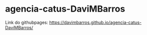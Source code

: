 # agencia-catus-DaviMBarros

Link do githubpages: https://davimbarros.github.io/agencia-catus-DaviMBarros/